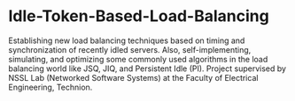 # Idle-Token-Based-Load-Balancing
Establishing new load balancing techniques based on timing and synchronization of recently idled servers. Also, self-implementing, simulating, and optimizing some commonly used algorithms in the load balancing world like JSQ, JIQ, and Persistent Idle (PI). Project supervised by NSSL Lab (Networked Software Systems) at the Faculty of Electrical Engineering, Technion.
